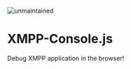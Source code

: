 ![unmaintained](http://img.shields.io/badge/status-unmaintained-red.png)

# XMPP-Console.js

Debug XMPP application in the browser!


